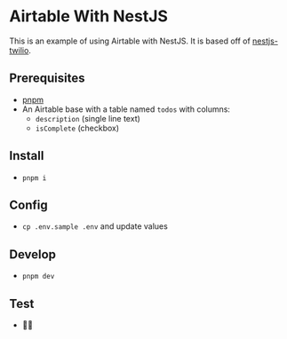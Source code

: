 # Airtable With NestJS

This is an example of using Airtable with NestJS. It is based off of [nestjs-twilio](https://github.com/rejvban/nestjs-twilio).

## Prerequisites

- [pnpm](https://pnpm.io)
- An Airtable base with a table named `todos` with columns:
  - `description` (single line text)
  - `isComplete` (checkbox)

## Install

- `pnpm i`

## Config

- `cp .env.sample .env` and update values

## Develop

- `pnpm dev`

## Test

- 🤷🏻
